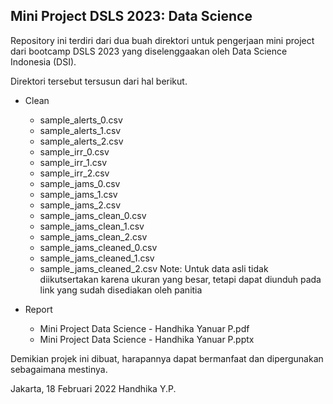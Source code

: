 ## Mini Project DSLS 2023: Data Science
  
Repository ini terdiri dari dua buah direktori untuk pengerjaan mini project dari bootcamp DSLS 2023 yang diselenggaakan oleh Data Science Indonesia (DSI).

Direktori tersebut tersusun dari hal berikut.
- Clean
  - sample_alerts_0.csv
  - sample_alerts_1.csv
  - sample_alerts_2.csv
  - sample_irr_0.csv
  - sample_irr_1.csv
  - sample_irr_2.csv
  - sample_jams_0.csv
  - sample_jams_1.csv
  - sample_jams_2.csv
  - sample_jams_clean_0.csv
  - sample_jams_clean_1.csv
  - sample_jams_clean_2.csv
  - sample_jams_cleaned_0.csv
  - sample_jams_cleaned_1.csv
  - sample_jams_cleaned_2.csv
Note: Untuk data asli tidak diikutsertakan karena ukuran yang besar, tetapi dapat diunduh pada link yang sudah disediakan oleh panitia

- Report
	- Mini Project Data Science - Handhika Yanuar P.pdf
	- Mini Project Data Science - Handhika Yanuar P.pptx
	
Demikian projek ini dibuat, harapannya dapat bermanfaat dan dipergunakan sebagaimana mestinya.

Jakarta, 18 Februari 2022
Handhika Y.P.
